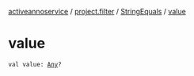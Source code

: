 [activeannoservice](../../index.md) / [project.filter](../index.md) / [StringEquals](index.md) / [value](./value.md)

# value

`val value: `[`Any`](https://kotlinlang.org/api/latest/jvm/stdlib/kotlin/-any/index.html)`?`